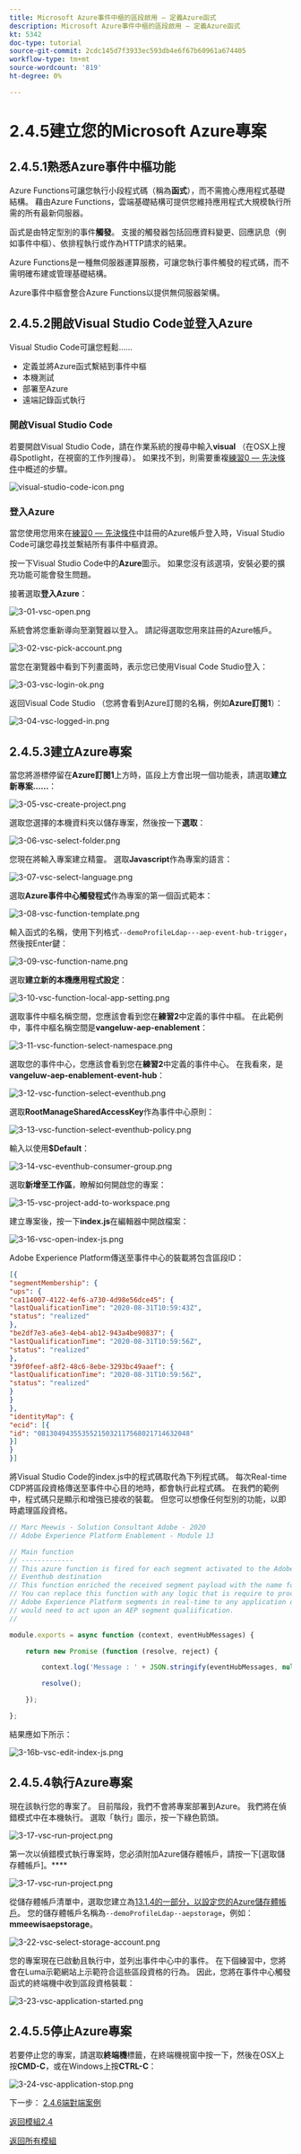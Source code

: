 ```yaml
---
title: Microsoft Azure事件中樞的區段啟用 — 定義Azure函式
description: Microsoft Azure事件中樞的區段啟用 — 定義Azure函式
kt: 5342
doc-type: tutorial
source-git-commit: 2cdc145d7f3933ec593db4e6f67b60961a674405
workflow-type: tm+mt
source-wordcount: '819'
ht-degree: 0%

---
```


# 2.4.5建立您的Microsoft Azure專案

## 2.4.5.1熟悉Azure事件中樞功能

Azure Functions可讓您執行小段程式碼（稱為&#x200B;**函式**），而不需擔心應用程式基礎結構。 藉由Azure Functions，雲端基礎結構可提供您維持應用程式大規模執行所需的所有最新伺服器。

函式是由特定型別的事件&#x200B;**觸發**。 支援的觸發器包括回應資料變更、回應訊息（例如事件中樞）、依排程執行或作為HTTP請求的結果。

Azure Functions是一種無伺服器運算服務，可讓您執行事件觸發的程式碼，而不需明確布建或管理基礎結構。

Azure事件中樞會整合Azure Functions以提供無伺服器架構。

## 2.4.5.2開啟Visual Studio Code並登入Azure

Visual Studio Code可讓您輕鬆……

- 定義並將Azure函式繫結到事件中樞
- 本機測試
- 部署至Azure
- 遠端記錄函式執行

### 開啟Visual Studio Code

若要開啟Visual Studio Code，請在作業系統的搜尋中輸入&#x200B;**visual** （在OSX上搜尋Spotlight，在視窗的工作列搜尋）。 如果找不到，則需要重複[練習0 — 先決條件](./ex0.md)中概述的步驟。

![visual-studio-code-icon.png](./images/visual-studio-code-icon.png)

### 登入Azure

當您使用您用來在[練習0 — 先決條件](./ex0.md)中註冊的Azure帳戶登入時，Visual Studio Code可讓您尋找並繫結所有事件中樞資源。

按一下Visual Studio Code中的&#x200B;**Azure**&#x200B;圖示。 如果您沒有該選項，安裝必要的擴充功能可能會發生問題。

接著選取&#x200B;**登入Azure**：

![3-01-vsc-open.png](./images/3-01-vsc-open.png)

系統會將您重新導向至瀏覽器以登入。 請記得選取您用來註冊的Azure帳戶。

![3-02-vsc-pick-account.png](./images/3-02-vsc-pick-account.png)

當您在瀏覽器中看到下列畫面時，表示您已使用Visual Code Studio登入：

![3-03-vsc-login-ok.png](./images/3-03-vsc-login-ok.png)

返回Visual Code Studio （您將會看到Azure訂閱的名稱，例如&#x200B;**Azure訂閱1**）：

![3-04-vsc-logged-in.png](./images/3-04-vsc-logged-in.png)

## 2.4.5.3建立Azure專案

當您將游標停留在&#x200B;**Azure訂閱1**&#x200B;上方時，區段上方會出現一個功能表，請選取&#x200B;**建立新專案……**：

![3-05-vsc-create-project.png](./images/vsc2.png)

選取您選擇的本機資料夾以儲存專案，然後按一下&#x200B;**選取**：

![3-06-vsc-select-folder.png](./images/vsc3.png)

您現在將輸入專案建立精靈。 選取&#x200B;**Javascript**&#x200B;作為專案的語言：

![3-07-vsc-select-language.png](./images/vsc4.png)

選取&#x200B;**Azure事件中心觸發程式**&#x200B;作為專案的第一個函式範本：

![3-08-vsc-function-template.png](./images/vsc5.png)

輸入函式的名稱，使用下列格式`--demoProfileLdap---aep-event-hub-trigger`，然後按Enter鍵：

![3-09-vsc-function-name.png](./images/vsc6.png)

選取&#x200B;**建立新的本機應用程式設定**：

![3-10-vsc-function-local-app-setting.png](./images/vsc7.png)

選取事件中樞名稱空間，您應該會看到您在&#x200B;**練習2**&#x200B;中定義的事件中樞。 在此範例中，事件中樞名稱空間是&#x200B;**vangeluw-aep-enablement**：

![3-11-vsc-function-select-namespace.png](./images/vsc8.png)

選取您的事件中心，您應該會看到您在&#x200B;**練習2**&#x200B;中定義的事件中心。 在我看來，是&#x200B;**vangeluw-aep-enablement-event-hub**：

![3-12-vsc-function-select-eventhub.png](./images/vsc9.png)

選取&#x200B;**RootManageSharedAccessKey**&#x200B;作為事件中心原則：

![3-13-vsc-function-select-eventhub-policy.png](./images/vsc10.png)

輸入以使用&#x200B;**$Default**：

![3-14-vsc-eventhub-consumer-group.png](./images/vsc11.png)

選取&#x200B;**新增至工作區**，瞭解如何開啟您的專案：

![3-15-vsc-project-add-to-workspace.png](./images/vsc12.png)

建立專案後，按一下&#x200B;**index.js**&#x200B;在編輯器中開啟檔案：

![3-16-vsc-open-index-js.png](./images/vsc13.png)

Adobe Experience Platform傳送至事件中心的裝載將包含區段ID：

```json
[{
"segmentMembership": {
"ups": {
"ca114007-4122-4ef6-a730-4d98e56dce45": {
"lastQualificationTime": "2020-08-31T10:59:43Z",
"status": "realized"
},
"be2df7e3-a6e3-4eb4-ab12-943a4be90837": {
"lastQualificationTime": "2020-08-31T10:59:56Z",
"status": "realized"
},
"39f0feef-a8f2-48c6-8ebe-3293bc49aaef": {
"lastQualificationTime": "2020-08-31T10:59:56Z",
"status": "realized"
}
}
},
"identityMap": {
"ecid": [{
"id": "08130494355355215032117568021714632048"
}]
}
}]
```

將Visual Studio Code的index.js中的程式碼取代為下列程式碼。 每次Real-time CDP將區段資格傳送至事件中心目的地時，都會執行此程式碼。 在我們的範例中，程式碼只是顯示和增強已接收的裝載。 但您可以想像任何型別的功能，以即時處理區段資格。

```javascript
// Marc Meewis - Solution Consultant Adobe - 2020
// Adobe Experience Platform Enablement - Module 13

// Main function
// -------------
// This azure function is fired for each segment activated to the Adobe Exeperience Platform Real-time CDP Azure 
// Eventhub destination
// This function enriched the received segment payload with the name fo the segment. 
// You can replace this function with any logic that is require to process and deliver
// Adobe Experience Platform segments in real-time to any application or platform that 
// would need to act upon an AEP segment qualiification.
// 

module.exports = async function (context, eventHubMessages) {

    return new Promise (function (resolve, reject) {

        context.log('Message : ' + JSON.stringify(eventHubMessages, null, 2));

        resolve();

    });    

};
```

結果應如下所示：

![3-16b-vsc-edit-index-js.png](./images/vsc1.png)

## 2.4.5.4執行Azure專案

現在該執行您的專案了。 目前階段，我們不會將專案部署到Azure。 我們將在偵錯模式中在本機執行。 選取「執行」圖示，按一下綠色箭頭。

![3-17-vsc-run-project.png](./images/vsc14.png)

第一次以偵錯模式執行專案時，您必須附加Azure儲存體帳戶，請按一下[選取儲存體帳戶]。****

![3-17-vsc-run-project.png](./images/vsc15.png)

從儲存體帳戶清單中，選取您建立為[13.1.4的一部分，以設定您的Azure儲存體帳戶](./ex1.md)。 您的儲存體帳戶名稱為`--demoProfileLdap--aepstorage`，例如： **mmeewisaepstorage**。

![3-22-vsc-select-storage-account.png](./images/vsc16.png)

您的專案現在已啟動且執行中，並列出事件中心中的事件。 在下個練習中，您將會在Luma示範網站上示範符合這些區段資格的行為。 因此，您將在事件中心觸發函式的終端機中收到區段資格裝載：

![3-23-vsc-application-started.png](./images/vsc17.png)

## 2.4.5.5停止Azure專案

若要停止您的專案，請選取&#x200B;**終端機**&#x200B;標籤，在終端機視窗中按一下，然後在OSX上按&#x200B;**CMD-C**，或在Windows上按&#x200B;**CTRL-C**：

![3-24-vsc-application-stop.png](./images/vsc18.png)

下一步： [2.4.6端對端案例](./ex6.md)

[返回模組2.4](./segment-activation-microsoft-azure-eventhub.md)

[返回所有模組](./../../../overview.md)
